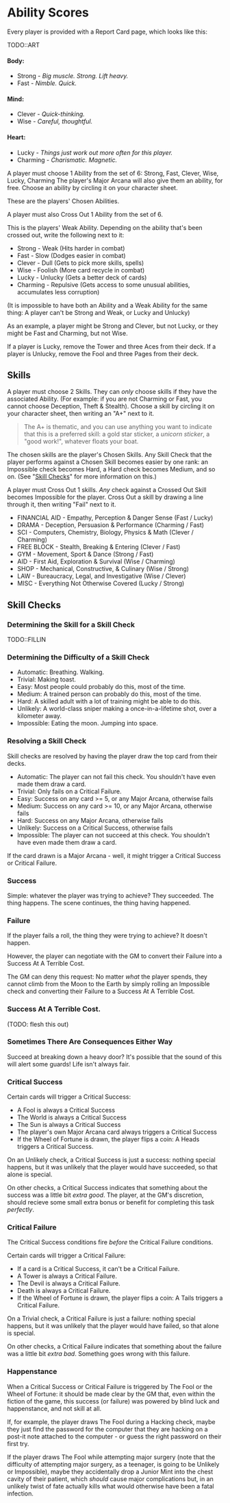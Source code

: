 # Ability Scores
Every player is provided with a Report Card page, which looks like this:

TODO::ART

#### Body:
* Strong - _Big muscle. Strong. Lift heavy._
* Fast - _Nimble. Quick._

#### Mind:
* Clever - _Quick-thinking._
* Wise - _Careful, thoughtful._

#### Heart:
* Lucky - _Things just work out more often for this player._
* Charming - _Charismatic. Magnetic._

A player must choose 1 Ability from the set of 6: Strong, Fast, Clever, Wise, Lucky, Charming
The player's Major Arcana will also give them an ability, for free.
Choose an ability by circling it on your character sheet.

These are the players' Chosen Abilities.

A player must also Cross Out 1 Ability from the set of 6.

This is the players' Weak Ability. Depending on the ability that's been crossed out, write the following next to it:

* Strong - Weak (Hits harder in combat)
* Fast - Slow (Dodges easier in combat)
* Clever - Dull (Gets to pick more skills, spells)
* Wise - Foolish (More card recycle in combat)
* Lucky - Unlucky (Gets a better deck of cards)
* Charming - Repulsive (Gets access to some unusual abilities, accumulates less corruption)

(It is impossible to have both an Ability and a Weak Ability for the same thing: A player can't be Strong and Weak, or Lucky and Unlucky)

As an example, a player might be Strong and Clever, but not Lucky, or they might be Fast and Charming, but not Wise.

If a player is Lucky, remove the Tower and three Aces from their deck.
If a player is Unlucky, remove the Fool and three Pages from their deck.

## Skills

A player must choose 2 Skills.
They can _only_ choose skills if they have the associated Ability.
(For example: if you are not Charming or Fast, you cannot choose Deception, Theft & Stealth).
Choose a skill by circling it on your character sheet, then writing an "A+" next to it.

> The A+ is thematic, and you can use anything you want to indicate that this is a preferred skill:
a gold star sticker, a _unicorn sticker_, a "good work!", whatever floats your boat.

The chosen skills are the player's Chosen Skills.
Any Skill Check that the player performs against a Chosen Skill becomes easier
by one rank: an Impossible check becomes Hard, a Hard check becomes Medium, and so on.
(See "[Skill Checks](#skill-checks)" for more information on this.)

A player must Cross Out 1 skills. _Any_ check against a Crossed Out Skill becomes Impossible for the player.
Cross Out a skill by drawing a line through it, then writing "Fail" next to it.

* FINANCIAL AID - Empathy, Perception & Danger Sense (Fast / Lucky)
* DRAMA - Deception, Persuasion & Performance (Charming / Fast)
* SCI - Computers, Chemistry, Biology, Physics & Math (Clever / Charming)
* FREE BLOCK - Stealth, Breaking & Entering (Clever / Fast)
* GYM - Movement, Sport & Dance (Strong / Fast)
* AID - First Aid, Exploration & Survival (Wise / Charming)
* SHOP - Mechanical, Constructive, & Culinary (Wise / Strong)
* LAW - Bureaucracy, Legal, and Investigative (Wise / Clever)
* MISC - Everything Not Otherwise Covered (Lucky / Strong)

## Skill Checks

### Determining the Skill for a Skill Check
TODO::FILLIN

### Determining the Difficulty of a Skill Check

* Automatic: Breathing. Walking.
* Trivial: Making toast.
* Easy: Most people could probably do this, most of the time.
* Medium: A trained person can probably do this, most of the time.
* Hard: A skilled adult with a lot of training might be able to do this.
* Unlikely: A world-class sniper making a once-in-a-lifetime shot, over a kilometer away.
* Impossible: Eating the moon. Jumping into space.

### Resolving a Skill Check
Skill checks are resolved by having the player draw the top card from their decks.

* Automatic: The player can not fail this check. You shouldn't have even made them draw a card.
* Trivial: Only fails on a Critical Failure.
* Easy: Success on any card >= 5, or any Major Arcana, otherwise fails
* Medium: Success on any card >= 10, or any Major Arcana, otherwise fails
* Hard: Success on any Major Arcana, otherwise fails
* Unlikely: Success on a Critical Success, otherwise fails
* Impossible: The player can not succeed at this check. You shouldn't have even made them draw a card.

If the card drawn is a Major Arcana - well, it might trigger a Critical Success or
Critical Failure.

### Success
Simple: whatever the player was trying to achieve? They succeeded. The thing happens.
The scene continues, the thing having happened.

### Failure
If the player fails a roll, the thing they were trying to achieve? It doesn't happen.

However, the player can negotiate with the GM to convert
their Failure into a Success At A Terrible Cost.

The GM can deny this request: No matter _what_ the player spends, they cannot climb
from the Moon to the Earth by simply rolling an Impossible check and converting their
Failure to a Success At A Terrible Cost.

### Success At A Terrible Cost.
(TODO: flesh this out)

### Sometimes There Are Consequences Either Way
Succeed at breaking down a heavy door? It's possible that the sound of this will
alert some guards! Life isn't always fair.

### Critical Success
Certain cards will trigger a Critical Success:

* A Fool is always a Critical Success
* The World is always a Critical Success
* The Sun is always a Critical Success
* The player's own Major Arcana card always triggers a Critical Success
* If the Wheel of Fortune is drawn, the player flips a coin: A Heads triggers a Critical Success.

On an Unlikely check, a Critical Success is just a success: nothing special happens, but
it was unlikely that the player would have succeeded, so that alone is special.

On other checks, a Critical Success indicates that something about the success was a little
bit _extra good_. The player, at the GM's discretion, should recieve some small extra bonus
or benefit for completing this task _perfectly_.

### Critical Failure
The Critical Success conditions fire _before_ the Critical Failure conditions.

Certain cards will trigger a Critical Failure:

* If a card is a Critical Success, it can't be a Critical Failure.
* A Tower is always a Critical Failure.
* The Devil is always a Critical Failure.
* Death is always a Critical Failure.
* If the Wheel of Fortune is drawn, the player flips a coin: A Tails triggers a Critical Failure.

On a Trivial check, a Critical Failure is just a failure: nothing special happens, but
it was unlikely that the player would have failed, so that alone is special.

On other checks, a Critical Failure indicates that something about the failure was a little
bit _extra bad_. Something goes wrong with this failure.

### Happenstance
When a Critical Success or Critical Failure is triggered by The Fool or the Wheel of Fortune:
it should be made clear by the GM that, even within the fiction of the game, this success (or failure) was
powered by blind luck and happenstance, and not skill at all.

If, for example, the player draws The Fool during a Hacking check, maybe they just
find the password for the computer that they are hacking on a post-it note attached
to the computer - or guess the right password on their first try.

If the player draws The Fool while attempting major surgery (note that the difficulty
of attempting major surgery, as a teenager, is going to be Unlikely or Impossible),
maybe they accidentally drop a Junior Mint into the chest cavity of their patient,
which _should_ cause major complications but, in an unlikely twist of fate actually
kills what would otherwise have been a fatal infection.